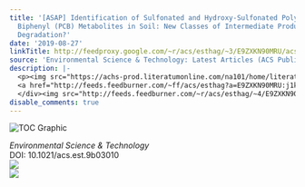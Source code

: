 ```yaml
---
title: '[ASAP] Identification of Sulfonated and Hydroxy-Sulfonated Polychlorinated
  Biphenyl (PCB) Metabolites in Soil: New Classes of Intermediate Products of PCB
  Degradation?'
date: '2019-08-27'
linkTitle: http://feedproxy.google.com/~r/acs/esthag/~3/E9ZXKN90MRU/acs.est.9b03010
source: 'Environmental Science & Technology: Latest Articles (ACS Publications)'
description: |-
  <p><img src="https://achs-prod.literatumonline.com/na101/home/literatum/publisher/achs/journals/content/esthag/0/esthag.ahead-of-print/acs.est.9b03010/20190827/images/medium/es9b03010_0005.gif" alt="TOC Graphic"/></p><div><cite>Environmental Science & Technology</cite></div><div>DOI: 10.1021/acs.est.9b03010</div><div class="feedflare">
  <a href="http://feeds.feedburner.com/~ff/acs/esthag?a=E9ZXKN90MRU:j1kjcVVwB7o:yIl2AUoC8zA"><img src="http://feeds.feedburner.com/~ff/acs/esthag?d=yIl2AUoC8zA" border="0"></img></a>
  </div><img src="http://feeds.feedburner.com/~r/acs/esthag/~4/E9ZXKN90MRU" ...
disable_comments: true
---
```

<p><img src="https://achs-prod.literatumonline.com/na101/home/literatum/publisher/achs/journals/content/esthag/0/esthag.ahead-of-print/acs.est.9b03010/20190827/images/medium/es9b03010_0005.gif" alt="TOC Graphic"/></p><div><cite>Environmental Science & Technology</cite></div><div>DOI: 10.1021/acs.est.9b03010</div><div class="feedflare">
<a href="http://feeds.feedburner.com/~ff/acs/esthag?a=E9ZXKN90MRU:j1kjcVVwB7o:yIl2AUoC8zA"><img src="http://feeds.feedburner.com/~ff/acs/esthag?d=yIl2AUoC8zA" border="0"></img></a>
</div><img src="http://feeds.feedburner.com/~r/acs/esthag/~4/E9ZXKN90MRU" ...